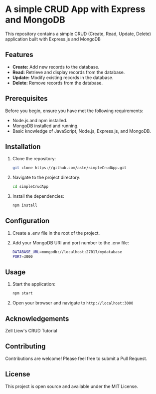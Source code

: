 # A simple CRUD App with Express and MongoDB

This repository contains a simple CRUD (Create, Read, Update, Delete) application built with Express.js and MongoDB


## Features

- **Create:** Add new records to the database.
- **Read:** Retrieve and display records from the database.
- **Update:** Modify existing records in the database.
- **Delete:** Remove records from the database.

## Prerequisites

Before you begin, ensure you have met the following requirements:

- Node.js and npm installed.
- MongoDB installed and running.
- Basic knowledge of JavaScript, Node.js, Express.js, and MongoDB.

## Installation

1. Clone the repository:
   ```bash
   git clone https://github.com/aste/simpleCrudApp.git

2. Navigate to the project directory:
   ```bash
   cd simpleCrudApp


3. Install the dependencies:
   ```bash
   npm install

## Configuration

1. Create a .env file in the root of the project.

2. Add your MongoDB URI and port number to the .env file:
   ```bash
   DATABASE_URL=mongodb://localhost:27017/mydatabase
   PORT=3000

## Usage

1. Start the application:
   ```bash
   npm start

2. Open your browser and navigate to `http://localhost:3000`

## Acknowledgements

Zell Liew's CRUD Tutorial

## Contributing

Contributions are welcome! Please feel free to submit a Pull Request.

## License
This project is open source and available under the MIT License.
